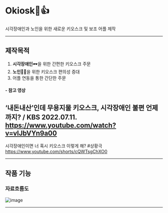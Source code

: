 # Okiosk🍔👍
시각장애인과 노인을 위한 새로운 키오스크 및 보조 어플 제작 

---
## 제작목적
1. **시각장애인**🕶을 위한 간편한 키오스크 주문
2. **노인**👴👵을 위한 키오스크 편의성 증대
3. 어플 연동을 통한 간단한 주문

#### - 참고 영상

‘내돈내산’인데 무용지물 키오스크, 시각장애인 불편 언제까지? / KBS 2022.07.11.
<https://www.youtube.com/watch?v=vlJbVYn9a00>
---
시각장애인이면 너 혹시 키오스크 이렇게 해? #상황극
<https://www.youtube.com/shorts/cQWTsgChXO0>


---
## 작품 기능
### 자료흐름도
![image](https://github.com/Tharsis01/Okiosk/assets/113442040/6b2e7635-189c-4e55-8ed8-23404785ba3e)

---
